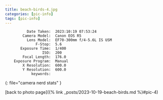 ```yaml
---
title: beach-birds-4.jpg
categories: [pic-info]
tags: [pic-info]
---
```


```text
          Date Taken:  2023:10:19 07:53:24
        Camera Model:  Canon EOS R5
          Lens Model:  EF70-300mm f/4-5.6L IS USM
              F-Stop:  5.6
       Exposure Time:  1/400
                 ISO:  200
        Focal Length:  176.0
    Exposure Program:  Manual
        X Resolution:  600.0
        Y Resolution:  600.0
            keywords:  
```
{: file="camera nerd stats" }

[back to photo page]({% link _posts/2023-10-19-beach-birds.md %}#pic-4)
